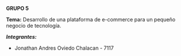 **GRUPO 5**

**Tema:** Desarrollo de una plataforma de e-commerce para un pequeño negocio de tecnología.

_**Integrantes:**_
* Jonathan Andres Oviedo Chalacan - 7117
